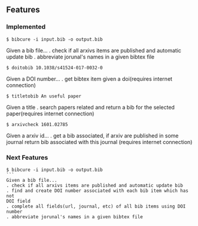
## Features

### Implemented

```
$ bibcure -i input.bib -o output.bib
```
Given a bib file...
. check if all arxivs items are published and automatic update bib
. abbreviate jorunal's names in a given bibtex file

```
$ doitobib 10.1038/s41524-017-0032-0
```
Given a DOI number...
. get bibtex item given a doi(requires
internet connection)

```
$ titletobib An useful paper
```
Given a title
. search papers related and return a bib for the selected paper(requires
internet connection)
```
$ arxivcheck 1601.02785
```
Given a arxiv id...
. get a bib associated, if arxiv are published in some 
journal return bib associated with this journal (requires internet connection)

### Next Features
``````
$ bibcure -i input.bib -o output.bib
```
Given a bib file...
. check if all arxivs items are published and automatic update bib
. find and create DOI number associated with each bib item which has not
DOI field
. complete all fields(url, journal, etc) of all bib items using DOI number
. abbreviate jorunal's names in a given bibtex file


